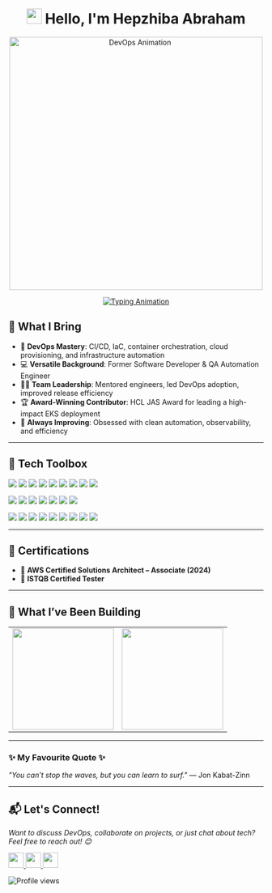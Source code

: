<!-- Heading -->
<h1 align="center">
  <img src="https://raw.githubusercontent.com/MartinHeinz/MartinHeinz/master/wave.gif" width="30px">
  Hello, I'm Hepzhiba Abraham 
</h1>

<div id="header" align="center">
  <img src="https://stemettes.org/zine/wp-content/uploads/sites/3/2021/08/DEVOPS.gif" width="500px" alt="DevOps Animation"/>
</div>

<p align="center">
  <a href="https://git.io/typing-svg">
    <img src="https://readme-typing-svg.demolab.com?font=Fira+Code&weight=600&size=22&pause=1000&color=2F80ED&center=true&vCenter=true&width=550&height=50&lines=Senior+Cloud+DevOps+Engineer;11%2B+years+of+IT+Experience;Cloud+DevOps+%7C+Development+%7C+QA+Automation;" alt="Typing Animation"/>
  </a>
</p>

## 🧠 What I Bring

- 🔧 **DevOps Mastery**: CI/CD, IaC, container orchestration, cloud provisioning, and infrastructure automation  
- 💻 **Versatile Background**: Former Software Developer & QA Automation Engineer   
- 👨‍🏫 **Team Leadership**: Mentored engineers, led DevOps adoption, improved release efficiency  
- 🏆 **Award-Winning Contributor**: HCL JAS Award for leading a high-impact EKS deployment  
- 🎯 **Always Improving**: Obsessed with clean automation, observability, and efficiency  

---

## 🧰 Tech Toolbox

<p align="left">
  <img src="https://img.shields.io/badge/Python-3670A0?style=flat&logo=python&logoColor=ffdd54"/>
  <img src="https://img.shields.io/badge/Java-ED8B00?style=flat&logo=java&logoColor=white"/>
  <img src="https://img.shields.io/badge/Bash-121011?style=flat&logo=gnubash&logoColor=white"/>
  <img src="https://img.shields.io/badge/YAML-000000?style=flat&logo=yaml&logoColor=white"/>
  <img src="https://img.shields.io/badge/JSON-5E5C5C?style=flat&logo=json&logoColor=white"/>
  <img src="https://img.shields.io/badge/Terraform-5C4EE5?style=flat&logo=terraform&logoColor=white"/>
  <img src="https://img.shields.io/badge/Ansible-EE0000?style=flat&logo=ansible&logoColor=white"/>
  <img src="https://img.shields.io/badge/AWS-FF9900?style=flat&logo=amazonaws&logoColor=white"/>
  <img src="https://img.shields.io/badge/Helm-277A9F?style=flat&logo=helm&logoColor=white"/>
</p>

<p align="left">
  <img src="https://img.shields.io/badge/Docker-0db7ed?style=flat&logo=docker&logoColor=white"/>
  <img src="https://img.shields.io/badge/Kubernetes-326CE5?style=flat&logo=kubernetes&logoColor=white"/>
  <img src="https://img.shields.io/badge/Jenkins-D24939?style=flat&logo=jenkins&logoColor=white"/>
  <img src="https://img.shields.io/badge/GitLab-FC6D26?style=flat&logo=gitlab&logoColor=white"/>
  <img src="https://img.shields.io/badge/ArgoCD-EF7B4D?style=flat&logo=argo&logoColor=white"/>
  <img src="https://img.shields.io/badge/Nexus-0080FF?style=flat&logo=sonatype&logoColor=white"/>
  <img src="https://img.shields.io/badge/Splunk-000000?style=flat&logo=splunk&logoColor=white"/>
</p>

<p align="left">
  <img src="https://img.shields.io/badge/MySQL-4479A1?style=flat&logo=mysql&logoColor=white"/>
  <img src="https://img.shields.io/badge/PostgreSQL-336791?style=flat&logo=postgresql&logoColor=white"/>
  <img src="https://img.shields.io/badge/Selenium-43B02A?style=flat&logo=selenium&logoColor=white"/>
  <img src="https://img.shields.io/badge/JMeter-D22128?style=flat&logo=apachejmeter&logoColor=white"/>
  <img src="https://img.shields.io/badge/Postman-FF6C37?style=flat&logo=postman&logoColor=white"/>
  <img src="https://img.shields.io/badge/Linux-FCC624?style=flat&logo=linux&logoColor=black"/>
  <img src="https://img.shields.io/badge/Jira-0052CC?style=flat&logo=jira&logoColor=white"/>
  <img src="https://img.shields.io/badge/ServiceNow-00334C?style=flat&logo=servicenow&logoColor=white"/>
  <img src="https://img.shields.io/badge/PuTTY-000000?style=flat&logo=putty&logoColor=white"/>
</p>

---

## 🏅 Certifications

- 🧾 **AWS Certified Solutions Architect – Associate (2024)**  
- 🧪 **ISTQB Certified Tester**

---

## 🚀 What I’ve Been Building

<table>
  <tr>
    <td>
      <img src="https://github-readme-stats.vercel.app/api?username=Hepzhiba-Abraham&show_icons=true&theme=tokyonight" height="200"/>
    </td>
    <td>
      <img src="https://github-readme-stats.vercel.app/api/top-langs/?username=Hepzhiba-Abraham&layout=compact&theme=tokyonight" height="200"/>
    </td>
  </tr>
</table>

---

### ✨ My Favourite Quote ✨

<p align="left">
  <em>"You can’t stop the waves, but you can learn to surf."</em> — Jon Kabat-Zinn
</p>

---

## 📬 **Let's Connect!**

<p align="left">
  <i>Want to discuss DevOps, collaborate on projects, or just chat about tech? Feel free to reach out! 😊</i>
</p>

<p align="left">
  <a href="mailto:hepzi.abram@gmail.com">
    <img src="https://img.shields.io/badge/Gmail-EA4335?style=for-the-badge&logo=gmail&logoColor=white" height="30">
  </a>
  <a href="https://www.linkedin.com/in/hepzhibaabraham/">
    <img src="https://img.shields.io/badge/LinkedIn-0077B5?style=for-the-badge&logo=linkedin&logoColor=white" height="30">
  </a>
  <a href="https://github.com/Hepzhiba-Abraham">
    <img src="https://img.shields.io/badge/GitHub-181717?style=for-the-badge&logo=github&logoColor=white" height="30">
  </a>
</p>

<p align="left">
  <img src="https://komarev.com/ghpvc/?username=Hepzhiba-Abraham&style=flat-square&color=2E8B57" alt="Profile views"/>
</p>

